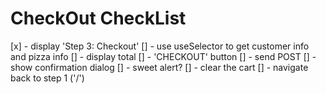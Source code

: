 # CheckOut CheckList
[x] - display 'Step 3: Checkout'
[] - use useSelector to get customer info and pizza info
[] - display total
[] - 'CHECKOUT' button
    [] - send POST
    [] - show confirmation dialog
        [] - sweet alert?
    [] - clear the cart
    [] - navigate back to step 1 ('/')
